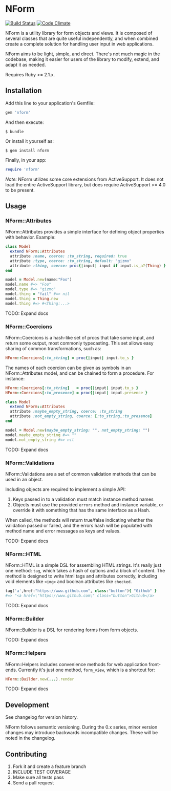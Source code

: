 # NForm
[![Build Status](https://travis-ci.org/burlesona/nform.svg?branch=master)](https://travis-ci.org/burlesona/nform)
[![Code Climate](https://codeclimate.com/github/burlesona/nform/badges/gpa.svg)](https://codeclimate.com/github/burlesona/nform)

NForm is a utility library for form objects and views. It is composed of several classes that are quite useful
independently, and when combined create a complete solution for handling user input in web applications.

NForm aims to be light, simple, and direct. There's not much magic in the codebase, making it
easier for users of the library to modify, extend, and adapt it as needed.

Requires Ruby >= 2.1.x.

## Installation

Add this line to your application's Gemfile:

```ruby
gem 'nform'
```

And then execute:

    $ bundle

Or install it yourself as:

    $ gem install nform

Finally, in your app:

```ruby
require 'nform'
```

*Note:* NForm utilizes some core extensions from ActiveSupport. It does not load the entire ActiveSupport library,
but does require ActiveSupport >= 4.0 to be present.

## Usage

### NForm::Attributes

NForm::Attributes provides a simple interface for defining object properties with behavior. Example:

```ruby
class Model
  extend NForm::Attributes
  attribute :name, coerce: :to_string, required: true
  attribute :type, coerce: :to_string, default: "gizmo"
  attribute :thing, coerce: proc{|input| input if input.is_a?(Thing) }
end

model = Model.new(name:"Foo")
model.name #=> "Foo"
model.type #=> "gizmo"
model.thing = "fail" #=> nil
model.thing = Thing.new
model.thing #=> #<Thing:...>
```

TODO: Expand docs

### NForm::Coercions

NForm::Coercions is a hash-like set of procs that take some input, and return some output,
most commonly typecasting. This set allows easy sharing of common transformations, such as:

```ruby
NForm::Coercions[:to_string] = proc{|input| input.to_s }
```

The names of each coercion can be given as symbols in an NForm::Attributes model, and can be
chained to form a procedure. For instance:

```ruby
NForm::Coercions[:to_string]   = proc{|input| input.to_s }
NForm::Coercions[:to_presence] = proc{|input| input.presence }

class Model
  extend NForm::Attributes
  attribute :maybe_empty_string, coerce: :to_string
  attribute :not_empty_string, coerce: [:to_string,:to_presence]
end

model = Model.new(maybe_empty_string: "", not_empty_string: "")
model.maybe_empty_string #=> ""
model.not_empty_string #=> nil
```

TODO: Expand docs

### NForm::Validations

NForm::Validations are a set of common validation methods that can be used in an object.

Including objects are required to implement a simple API:
1. Keys passed in to a validation must match instance method names
2. Objects must use the provided `errors` method and instance variable, or override it
   with something that has the same interface as a Hash.

When called, the methods will return true/false indicating whether the validation passed or failed,
and the errors hash will be populated with method name and error messages as keys and values.

TODO: Expand docs

### NForm::HTML

NForm::HTML is a simple DSL for assembling HTML strings. It's really just one method: `tag`, which
takes a hash of options and a block of content. The method is designed to write html tags and attributes
correctly, including void elements like `<img>` and boolean attributes like `checked`.

```ruby
tag('a',href:"https://www.github.com", class:"button"){ "Github" }
#=> "<a href=\"https://www.github.com\" class="button">Github</a>
```

TODO: Expand docs

### NForm::Builder

NForm::Builder is a DSL for rendering forms from form objects.

TODO: Expand docs

### NForm::Helpers

NForm::Helpers includes convenience methods for web application front-ends. Currently it's
just one method, `form_view`, which is a shortcut for:

```ruby
NForm::Builder.new(...).render
```

TODO: Expand docs

## Development

See changelog for version history.

NForm follows semantic versioning. During the 0.x series, minor version changes may
introduce backwards incompatible changes. These will be noted in the changelog.

## Contributing

1. Fork it and create a feature branch
2. INCLUDE TEST COVERAGE
3. Make sure all tests pass
4. Send a pull request

